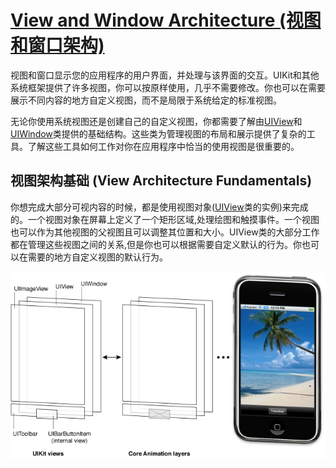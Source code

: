 # [View and Window Architecture (视图和窗口架构)](https://developer.apple.com/library/content/documentation/WindowsViews/Conceptual/ViewPG_iPhoneOS/WindowsandViews/WindowsandViews.html#//apple_ref/doc/uid/TP40009503-CH2-SW1)

视图和窗口显示您的应用程序的用户界面，并处理与该界面的交互。UIKit和其他系统框架提供了许多视图，你可以按原样使用，几乎不需要修改。你也可以在需要展示不同内容的地方自定义视图，而不是局限于系统给定的标准视图。

无论你使用系统视图还是创建自己的自定义视图，你都需要了解由[UIView](https://developer.apple.com/reference/uikit/uiview)和[UIWindow](https://developer.apple.com/reference/uikit/uiwindow)类提供的基础结构。这些类为管理视图的布局和展示提供了复杂的工具。了解这些工具如何工作对你在应用程序中恰当的使用视图是很重要的。

## 视图架构基础 (View Architecture Fundamentals)

你想完成大部分可视内容的时候，都是使用视图对象([UIView](https://developer.apple.com/reference/uikit/uiview)类的实例)来完成的。一个视图对象在屏幕上定义了一个矩形区域,处理绘图和触摸事件。一个视图也可以作为其他视图的父视图且可以调整其位置和大小。UIView类的大部分工作都在管理这些视图之间的关系,但是你也可以根据需要自定义默认的行为。你也可以在需要的地方自定义视图的默认行为。

<img src=Images/view-layer-store.jpg>